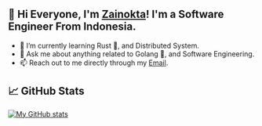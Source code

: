 ## 👋 Hi Everyone, I'm [Zainokta](https://zainokta.com/)! I'm a Software Engineer From Indonesia.

- 🌱 I’m currently learning Rust 🦀, and Distributed System.
- 💬 Ask me about anything related to Golang 🐀, and Software Engineering.
- 📫 Reach out to me directly through my [Email](mailto:zainokta@gmail.com).

## &#x1f4c8; GitHub Stats
[![My GitHub stats](https://github-readme-stats.vercel.app/api?username=zainokta&count_private=true&show_icons=true&theme=dark)](https://github.com/zainokta/)
